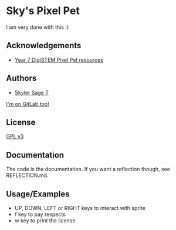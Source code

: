 
# Sky's Pixel Pet

I am very done with this :)


## Acknowledgements

 - [Year 7 DigiSTEM Pixel Pet resources](https://learn.stleonards.vic.edu.au/yr7digistem/pixelpet/)


## Authors

- [Skyler Sage T](https://www.github.com/skylryct1)

[I'm on GitLab too!](https://gitlab.com/skylryct)


## License

[GPL v3](https://choosealicense.com/licenses/gpl-3.0/)


## Documentation

The code is the documentation. If you want a reflection though, see REFLECTION.md.


## Usage/Examples

- UP, DOWN, LEFT or RIGHT keys to interact with sprite
- f key to pay respects
- w key to print the license

